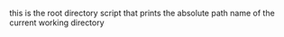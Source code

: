 this is the root directory
script that prints the absolute path name of the current working directory

